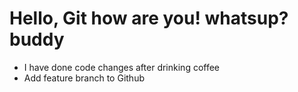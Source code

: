 # Hello, Git how are you! whatsup? buddy
- I have done code changes after drinking coffee
- Add feature branch to Github